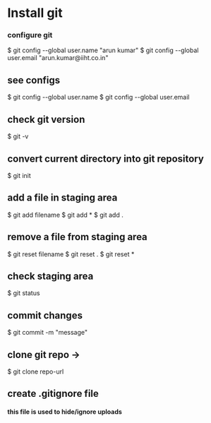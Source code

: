# Install git

<h3>configure git</h3>
$ git config --global user.name "arun kumar"
$ git config --global user.email "arun.kumar@iiht.co.in"

## see configs
$ git config --global user.name
$ git config --global user.email


## check git version
$ git -v

## convert current directory into git repository
$ git init

## add a file in staging area
$ git add filename
$ git add *
$ git add .  

## remove a file from staging area
$ git reset filename
$ git reset .
$ git reset *

## check staging area
$ git status


## commit changes
$ git commit -m "message"


## clone git repo ->
$ git clone repo-url 

## create .gitignore file
#### this file is used to hide/ignore uploads